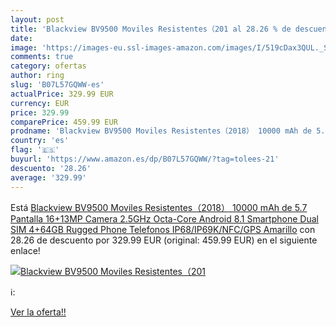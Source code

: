 ```yaml
---
layout: post
title: 'Blackview BV9500 Moviles Resistentes（201 al 28.26 % de descuento'
date: 
image: 'https://images-eu.ssl-images-amazon.com/images/I/519cDax3QUL._SL200_.jpg'
comments: true
category: ofertas
author: ring
slug: 'B07L57GQWW-es'
actualPrice: 329.99 EUR
currency: EUR
price: 329.99
comparePrice: 459.99 EUR
prodname: 'Blackview BV9500 Moviles Resistentes（2018） 10000 mAh de 5.7   Pantalla 16+13MP Camera 2.5GHz Octa-Core Android 8.1 Smartphone Dual SIM 4+64GB Rugged Phone Telefonos IP68/IP69K/NFC/GPS Amarillo'
country: 'es'
flag: '🇪🇸'
buyurl: 'https://www.amazon.es/dp/B07L57GQWW/?tag=tolees-21'
descuento: '28.26'
average: '329.99'
---
```


Está [Blackview BV9500 Moviles Resistentes（2018） 10000 mAh de 5.7   Pantalla 16+13MP Camera 2.5GHz Octa-Core Android 8.1 Smartphone Dual SIM 4+64GB Rugged Phone Telefonos IP68/IP69K/NFC/GPS Amarillo](https://www.amazon.es/dp/B07L57GQWW/?tag=tolees-21) con 28.26 de descuento por 329.99 EUR (original: 459.99 EUR) en el siguiente enlace!

[![Blackview BV9500 Moviles Resistentes（201](https://images-eu.ssl-images-amazon.com/images/I/519cDax3QUL._SL200_.jpg)](https://www.amazon.es/dp/B07L57GQWW/?tag=tolees-21)

ℹ️:


[Ver la oferta!!](https://www.amazon.es/dp/B07L57GQWW/?tag=tolees-21)
